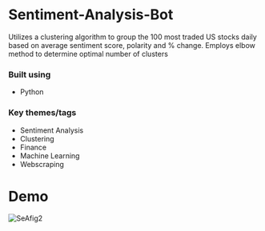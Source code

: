 # Sentiment-Analysis-Bot
Utilizes a clustering algorithm to group the 100 most traded US stocks daily based on average sentiment score, polarity and % change. Employs elbow method to determine optimal number of clusters

### Built using
* Python

### Key themes/tags
* Sentiment Analysis
* Clustering
* Finance
* Machine Learning
* Webscraping

# Demo

![SeAfig2](https://user-images.githubusercontent.com/112993711/189446506-28bac3f6-2629-4a92-8c3f-8bfeb394067a.png)

